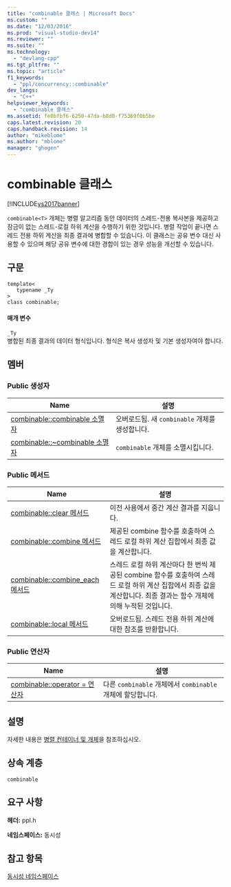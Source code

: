 ```yaml
---
title: "combinable 클래스 | Microsoft Docs"
ms.custom: ""
ms.date: "12/03/2016"
ms.prod: "visual-studio-dev14"
ms.reviewer: ""
ms.suite: ""
ms.technology: 
  - "devlang-cpp"
ms.tgt_pltfrm: ""
ms.topic: "article"
f1_keywords: 
  - "ppl/concurrency::combinable"
dev_langs: 
  - "C++"
helpviewer_keywords: 
  - "combinable 클래스"
ms.assetid: fe0bfbf6-6250-47da-b8d0-f75369f0b5be
caps.latest.revision: 20
caps.handback.revision: 14
author: "mikeblome"
ms.author: "mblome"
manager: "ghogen"
---
```

# combinable 클래스
[!INCLUDE[vs2017banner](../../../assembler/inline/includes/vs2017banner.md)]

`combinable<T>` 개체는 병렬 알고리즘 동안 데이터의 스레드\-전용 복사본을 제공하고 잠금이 없는 스레드\-로컬 하위 계산을 수행하기 위한 것입니다.  병렬 작업이 끝나면 스레드 전용 하위 계산을 최종 결과에 병합할 수 있습니다.  이 클래스는 공유 변수 대신 사용할 수 있으며 해당 공유 변수에 대한 경합이 있는 경우 성능을 개선할 수 있습니다.  
  
## 구문  
  
```  
template<  
   typename _Ty  
>  
class combinable;  
```  
  
#### 매개 변수  
 `_Ty`  
 병합된 최종 결과의 데이터 형식입니다.  형식은 복사 생성자 및 기본 생성자여야 합니다.  
  
## 멤버  
  
### Public 생성자  
  
|Name|설명|  
|----------|--------|  
|[combinable::combinable 소멸자](../Topic/combinable::combinable%20Constructor.md)|오버로드됨.  새 `combinable` 개체를 생성합니다.|  
|[combinable::~combinable 소멸자](../Topic/combinable::~combinable%20Destructor.md)|`combinable` 개체를 소멸시킵니다.|  
  
### Public 메서드  
  
|Name|설명|  
|----------|--------|  
|[combinable::clear 메서드](../Topic/combinable::clear%20Method.md)|이전 사용에서 중간 계산 결과를 지웁니다.|  
|[combinable::combine 메서드](../Topic/combinable::combine%20Method.md)|제공된 combine 함수를 호출하여 스레드 로컬 하위 계산 집합에서 최종 값을 계산합니다.|  
|[combinable::combine\_each 메서드](../Topic/combinable::combine_each%20Method.md)|스레드 로컬 하위 계산마다 한 번씩 제공된 combine 함수를 호출하여 스레드 로컬 하위 계산 집합에서 최종 값을 계산합니다.  최종 결과는 함수 개체에 의해 누적된 것입니다.|  
|[combinable::local 메서드](../Topic/combinable::local%20Method.md)|오버로드됨.  스레드 전용 하위 계산에 대한 참조를 반환합니다.|  
  
### Public 연산자  
  
|Name|설명|  
|----------|--------|  
|[combinable::operator \= 연산자](../Topic/combinable::operator=%20Operator.md)|다른 `combinable` 개체에서 `combinable` 개체에 할당합니다.|  
  
## 설명  
 자세한 내용은 [병렬 컨테이너 및 개체](../../../parallel/concrt/parallel-containers-and-objects.md)을 참조하십시오.  
  
## 상속 계층  
 `combinable`  
  
## 요구 사항  
 **헤더:** ppl.h  
  
 **네임스페이스:** 동시성  
  
## 참고 항목  
 [동시성 네임스페이스](../../../parallel/concrt/reference/concurrency-namespace.md)